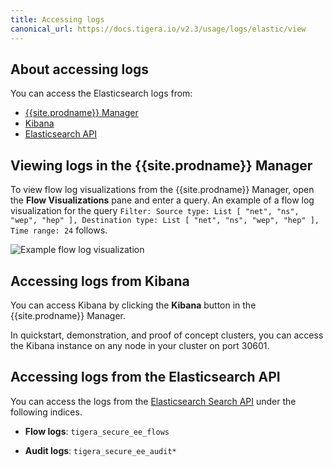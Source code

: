 ```yaml
---
title: Accessing logs
canonical_url: https://docs.tigera.io/v2.3/usage/logs/elastic/view
---
```


## About accessing logs

You can access the Elasticsearch logs from:
- [{{site.prodname}} Manager](#view-in-mgr)
- [Kibana](#accessing-logs-from-kibana)
- [Elasticsearch API](#accessing-logs-from-the-elasticsearch-api)

## <a name="view-in-mgr"></a>Viewing logs in the {{site.prodname}} Manager

To view flow log visualizations from the {{site.prodname}} Manager, open the **Flow Visualizations** pane
and enter a query. An example of a flow log visualization for the query
`Filter: Source type: List [ "net", "ns", "wep", "hep" ], Destination type: List [ "net", "ns", "wep", "hep" ], Time range: 24` follows.

![Example flow log visualization]({{site.baseurl}}/images/flow-log-visualization.png)

## Accessing logs from Kibana

You can access Kibana by clicking the **Kibana** button in the {{site.prodname}} Manager.

In quickstart, demonstration, and proof of concept clusters, you can access the Kibana instance on any node
in your cluster on port 30601.

## Accessing logs from the Elasticsearch API

You can access the logs from the
[Elasticsearch Search API](https://www.elastic.co/guide/en/elasticsearch/reference/current/search.html)
under the following indices.

- **Flow logs**: `tigera_secure_ee_flows`

- **Audit logs**: `tigera_secure_ee_audit*`

